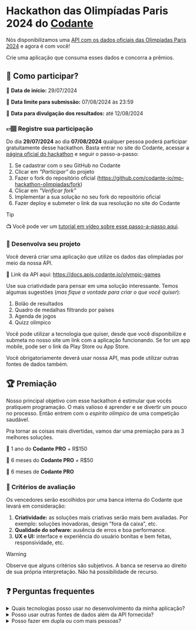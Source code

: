 # Hackathon das Olimpíadas Paris 2024 do [Codante](https://codante.io)

Nós disponibilizamos uma [API com os dados oficiais das Olimpíadas Paris 2024](https://docs.apis.codante.io/olympic-games) e agora é com você!

Crie uma aplicação que consuma esses dados e concorra a prêmios.




## 🤔 Como participar?

📅 **Data de início:** 29/07/2024

📅 **Data limite para submissão:** 07/08/2024 às 23:59

📅 **Data para divulgação dos resultados:** até 12/08/2024


### 👉🏽 Registre sua participação
Do dia **29/07/2024** ao dia **07/08/2024** qualquer pessoa poderá participar gratuitamente desse hackathon. Basta entrar no site do Codante, acessar a [página oficial do hackathon](https://codante.io/mini-projetos/hackathon-olimpiadas) e seguir o passo-a-passo:
1. Se cadastrar com o seu GitHub no Codante
2. Clicar em *"Participar"* do projeto
3. Fazer o fork do repositório oficial (https://github.com/codante-io/mp-hackathon-olimpiadas/fork)
4. Clicar em *"Verificar fork"*
5. Implementar a sua solução no seu fork do repositório oficial
6. Fazer deploy e submeter o link da sua resolução no site do Codante

> [!TIP]
> 📺 Você pode ver um [tutorial em vídeo sobre esse passo-a-passo aqui](https://codante.io/workshops/resolucao-pagina-de-faq/participando-do-mini-projeto-no-codante).

### 🔨 Desenvolva seu projeto
Você deverá criar uma aplicação que utilize os dados das olimpíadas por meio da nossa API.

🔗 Link da API aqui: https://docs.apis.codante.io/olympic-games

Use sua criatividade para pensar em uma solução interessante. Temos algumas sugestões (*mas fique a vontade para criar o que você quiser*):
1. Bolão de resultados
2. Quadro de medalhas filtrando por países
3. Agenda de jogos
4. Quizz olímpico

Você pode utilizar a tecnologia que quiser, desde que você disponibilize e submeta no nosso site um link com a aplicação funcionando. Se for um app mobile, pode ser o link da Play Store ou App Store.

Você obrigatoriamente deverá usar nossa API, mas pode utilizar outras fontes de dados também.


## 🏆 Premiação
Nosso principal objetivo com esse hackathon é estimular que vocês pratiquem programação. O mais valioso é aprender e se divertir um pouco no processo. Então entrem com o *espírito olímpico* de uma competição saudável.

Pra tornar as coisas mais divertidas, vamos dar uma premiação para as 3 melhores soluções.

🥇 1 ano do **Codante PRO** + R$150

🥈 6 meses do **Codante PRO** + R$50

🥉 6 meses de **Codante PRO** 


### 🔎 Critérios de avaliação
Os vencedores serão escolhidos por uma banca interna do Codante que levará em consideração:

1. **Criatividade:** as soluções mais criativas serão mais bem avaliadas. Por exemplo: soluções inovadoras, design "fora da caixa", etc.
2. **Qualidade do sofware:** ausência de erros e boa performance.
3. **UX e UI:** interface e experiência do usuário bonitas e bem feitas, responsividade, etc.

> [!WARNING]
> Observe que alguns critérios são subjetivos. A banca se reserva ao direito de sua própria interpretação. Não há possibilidade de recurso.

## ❓ Perguntas frequentes
<details>
<summary>Quais tecnologias posso usar no desenvolvimento da minha aplicação?</summary>

```
Você tem a liberdade de usar qualquer tecnologia para criar a sua aplicação, desde que ela seja acessível online. Se você desenvolver um aplicativo mobile, forneça o link da Play Store ou App Store. 
```
</details>

<details>
<summary>Posso usar outras fontes de dados além da API fornecida?</summary>

```
Sim, você pode integrar outras fontes de dados externas à sua aplicação, além da API que fornecemos. No entanto, lembre-se que o uso da nossa API é obrigatório para participar do hackathon.
```
</details>

<details>
<summary>Posso fazer em dupla ou com mais pessoas?</summary>

```
Sim. Porém somente uma resolução deverá ser submetida. O grupo será responsável em dividir a premiação internamente, tendo que escolher uma pessoa para ganhar o Codante PRO.
```
</details>
